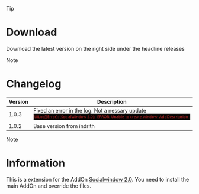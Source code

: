 > [!TIP]
> # Download
> Download the latest version on the right side under the headline releases

> [!NOTE]
> # Changelog
> 
> | Version  | Description |
> | ------------- | ------------- |
> | 1.0.3  | Fixed an error in the log. Not a nessary update <br/>![Version 1.0.3](https://github.com/Makume/SocialWindow-2.0/blob/596706b5c33b8a3a0bd1cf9f8dbdad1a604b43fb/Images/Uilog.png)|
> | 1.0.2  | Base version from indrith  |

> [!NOTE]
> # Information
> 
> This is a extension for the AddOn [Socialwindow 2.0](https://tools.idrinth.de/addons/socialwindow-2-0/). You need to install the main AddOn and override the files.
